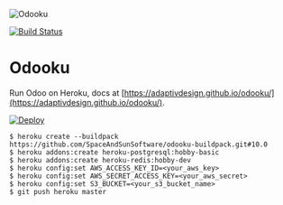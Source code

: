 ![Odooku](https://cdn.rawgit.com/adaptivdesign/odooku/master/img.svg "Odooku")

[![Build Status](https://travis-ci.org/adaptivdesign/odooku.svg?branch=10.0)](https://travis-ci.org/adaptivdesign/odooku)

# Odooku
Run Odoo on Heroku, docs at [https://adaptivdesign.github.io/odooku/](https://adaptivdesign.github.io/odooku/).

[![Deploy](https://www.herokucdn.com/deploy/button.svg)](https://heroku.com/deploy)

```
$ heroku create --buildpack https://github.com/SpaceAndSunSoftware/odooku-buildpack.git#10.0
$ heroku addons:create heroku-postgresql:hobby-basic
$ heroku addons:create heroku-redis:hobby-dev
$ heroku config:set AWS_ACCESS_KEY_ID=<your_aws_key>
$ heroku config:set AWS_SECRET_ACCESS_KEY=<your_aws_secret>
$ heroku config:set S3_BUCKET=<your_s3_bucket_name>
$ git push heroku master
```
